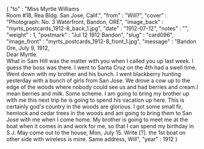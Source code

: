 {
  "to" : "Miss Myrtle Williams<br> Room #18, Rea Bldg. San Jose, Calif.",
  "from" : "Will?",
  "cover" : "Photograph: No. 3 Waterfront, Bandon, ORE",
  "image_back" : "myrts_postcards_1912-8_back_1.jpg",
  "date" : "1912-07-12",
  "notes" : "",
  "weight" : 1,
  "postmark" : "Jul 12 1912 Bandon",
  "slug" : "card096",
  "image_front" : "myrts_postcards_1912-8_front_1.jpg",
  "message" : "Bandon Ore, July 9, 1912,<br>Dear Myrtle.<br>What in Sam Hill was the matter with you when I called you up last week. I guess the boss was there. I went to Santa Cruz on the 4th had a swell time. Went down with my brother and his bunch. I went blackberry hunting yesterday with a bunch of girls from San Jose. We drove a cow up to the edge of the woods where nobody could see us and had berries and cream.I mean berries and milk. Some scheme. I am going to bring my brother up with me this next trip he is going to spend his vacation up here. This is certainly god's country in the woods are glorious. I got some small fir, hemlock and cedar trees in the woods and am going to bring them to San Jose with me when I come home. My brother is going to meet me at the boat when it comes in and work for me, so that I can spend my birthday in S.J. May come out to the house, Mon, July 15. Write [?]. the 1st boat on other side with wireless is mine. Same address, Will",
  "year" : 1912
}
